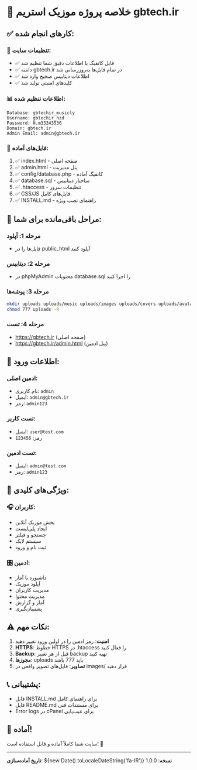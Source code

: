 # 🎵 خلاصه پروژه موزیک استریم gbtech.ir

## ✅ کارهای انجام شده:

### 🔧 **تنظیمات سایت:**
- ✅ فایل کانفیگ با اطلاعات دقیق شما تنظیم شد
- ✅ دامنه gbtech.ir در تمام فایل‌ها به‌روزرسانی شد  
- ✅ اطلاعات دیتابیس صحیح وارد شد
- ✅ کلیدهای امنیتی تولید شد

### 📊 **اطلاعات تنظیم شده:**
```
Database: gbtechir_musicly
Username: gbtechir_hzd
Password: H.m33343536
Domain: gbtech.ir
Admin Email: admin@gbtech.ir
```

### 📁 **فایل‌های آماده:**
1. ✅ index.html - صفحه اصلی
2. ✅ admin.html - پنل مدیریت  
3. ✅ config/database.php - کانفیگ آماده
4. ✅ database.sql - ساختار دیتابیس
5. ✅ .htaccess - تنظیمات سرور
6. ✅ CSS/JS فایل‌های کامل
7. ✅ INSTALL.md - راهنمای نصب ویژه

## 🚀 **مراحل باقی‌مانده برای شما:**

### مرحله 1: آپلود
- فایل‌ها را در public_html آپلود کنید

### مرحله 2: دیتابیس  
- در phpMyAdmin محتویات database.sql را اجرا کنید

### مرحله 3: پوشه‌ها
```bash
mkdir uploads uploads/music uploads/images uploads/covers uploads/avatars
chmod 777 uploads -R
```

### مرحله 4: تست
- https://gbtech.ir (صفحه اصلی)
- https://gbtech.ir/admin.html (پنل ادمین)

## 🔑 **اطلاعات ورود:**

### ادمین اصلی:
- نام کاربری: `admin`
- ایمیل: `admin@gbtech.ir`  
- رمز: `admin123`

### تست کاربر:
- ایمیل: `user@test.com`
- رمز: `123456`

### تست ادمین:
- ایمیل: `admin@test.com`
- رمز: `admin123`

## 🎯 **ویژگی‌های کلیدی:**

### 🎧 کاربران:
- پخش موزیک آنلاین
- ایجاد پلی‌لیست
- جستجو و فیلتر
- سیستم لایک
- ثبت نام و ورود

### 🎛️ ادمین:
- داشبورد با آمار
- آپلود موزیک  
- مدیریت کاربران
- مدیریت محتوا
- آمار و گزارش
- پشتیبان‌گیری

## ⚠️ **نکات مهم:**

1. **امنیت**: رمز ادمین را در اولین ورود تغییر دهید
2. **HTTPS**: خطوط HTTPS در .htaccess را فعال کنید
3. **Backup**: قبل از هر تغییر backup تهیه کنید
4. **مجوزها**: uploads باید 777 باشد
5. **تصاویر**: فایل‌های تصویر واقعی در images/ قرار دهید

## 📞 **پشتیبانی:**
- فایل INSTALL.md برای راهنمای کامل
- فایل README.md برای مستندات فنی
- Error logs در cPanel برای عیب‌یابی

## 🎉 **آماده!**
سایت شما کاملاً آماده و قابل استفاده است! 🚀

---
**تاریخ آماده‌سازی**: ${new Date().toLocaleDateString('fa-IR')}
**نسخه**: 1.0.0